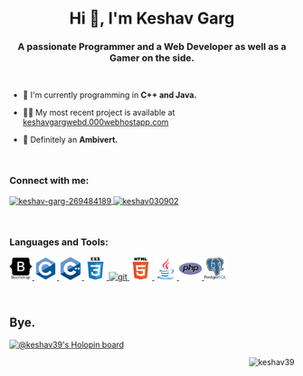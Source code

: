 <h1 align="center">Hi 👋, I'm Keshav Garg</h1>

<h3 align="center">A passionate Programmer and a Web Developer as well as a Gamer on the side.</h3>

<br/>

- 🌱 I'm currently programming in **C++ and Java.**

- 👨‍💻 My most recent project is available at <a target="_blank" href="https://keshavgargwebd.000webhostapp.com/Major-Project/">keshavgargwebd.000webhostapp.com</a>

- 👀 Definitely an **Ambivert.**

<br/>
<h3 align="left">Connect with me:</h3>
<p align="left" padding="5px">
  <a href="https://linkedin.com/in/keshav-garg-269484189" target="_blank" margin="5px">
    <img margin="5px"align="center" src="https://raw.githubusercontent.com/rahuldkjain/github-profile-readme-generator/master/src/images/icons/Social/linked-in-alt.svg" alt="keshav-garg-269484189" height="30" width="40" />
  </a>
  <a href="https://instagram.com/keshav030902" target="_blank" margin="5px">
    <img margin="5px"align="center" src="https://raw.githubusercontent.com/rahuldkjain/github-profile-readme-generator/master/src/images/icons/Social/instagram.svg" alt="keshav030902" height="30" width="40" />
  </a>
</p>

<br/>
<h3 align="left">Languages and Tools:</h3>
<p align="left" padding="5px">
  <a href="https://getbootstrap.com" target="_blank" rel="noreferrer" margin="5px">
    <img margin="5px" src="https://raw.githubusercontent.com/devicons/devicon/master/icons/bootstrap/bootstrap-plain-wordmark.svg" alt="bootstrap" width="40" height="40"/>
  </a>
  <a href="https://www.cprogramming.com/" target="_blank" rel="noreferrer" margin="5px">
    <img margin="5px" src="https://raw.githubusercontent.com/devicons/devicon/master/icons/c/c-original.svg" alt="c" width="40" height="40"/> 
  </a>
  <a href="https://www.w3schools.com/cpp/" target="_blank" rel="noreferrer" margin="5px">
    <img margin="5px" src="https://raw.githubusercontent.com/devicons/devicon/master/icons/cplusplus/cplusplus-original.svg" alt="cplusplus" width="40" height="40"/>
  </a>
  <a href="https://www.w3schools.com/css/" target="_blank" rel="noreferrer" margin="5px">
    <img margin="5px" src="https://raw.githubusercontent.com/devicons/devicon/master/icons/css3/css3-original-wordmark.svg" alt="css3" width="40" height="40"/>
  </a>
  <a href="https://git-scm.com/" target="_blank" rel="noreferrer" margin="5px"> 
    <img margin="5px" src="https://www.vectorlogo.zone/logos/git-scm/git-scm-icon.svg" alt="git" width="40" height="40"/>
  </a>
  <a href="https://www.w3.org/html/" target="_blank" rel="noreferrer" margin="5px"> 
    <img margin="5px"src="https://raw.githubusercontent.com/devicons/devicon/master/icons/html5/html5-original-wordmark.svg" alt="html5" width="40" height="40"/> 
  </a>
  <a href="https://www.java.com" target="_blank" rel="noreferrer" margin="5px"> 
    <img margin="5px" src="https://raw.githubusercontent.com/devicons/devicon/master/icons/java/java-original.svg" alt="java" width="40" height="40"/> 
  </a>
  <a href="https://www.php.net" target="_blank" rel="noreferrer" margin="5px"> 
    <img margin="5px" src="https://raw.githubusercontent.com/devicons/devicon/master/icons/php/php-original.svg" alt="php" width="40" height="40"/>
  </a>
  <a href="https://www.postgresql.org" target="_blank" rel="noreferrer" margin="5px">
    <img margin="5px" src="https://raw.githubusercontent.com/devicons/devicon/master/icons/postgresql/postgresql-original-wordmark.svg" alt="postgresql" width="40" height="40"/> 
  </a> 
</p>
<br/>
<h2> Bye. </h2>

[![@keshav39's Holopin board](https://holopin.me/keshav39)](https://holopin.io/@keshav39)


<p align="right" font-size="30px">
  <img src="https://komarev.com/ghpvc/?username=keshav39&label=View%20Count&color=00ff33&style=plastic" alt="keshav39" /> 
</p>

<!---
keshav39/keshav39 is a ✨ special ✨ repository because its `README.md` (this file) appears on your GitHub profile.
You can click the Preview link to take a look at your changes.
--->
